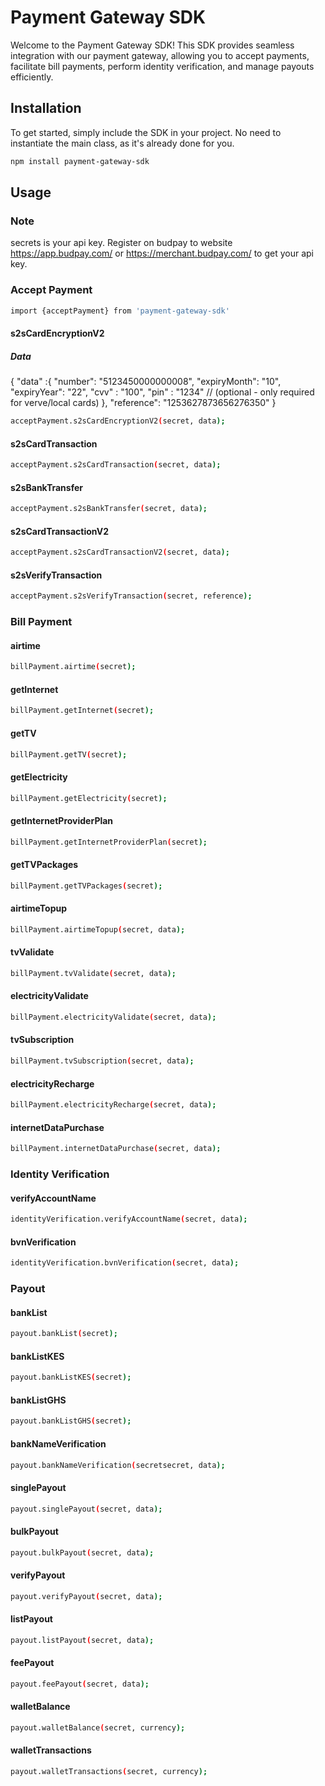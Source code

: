 # Payment Gateway SDK

Welcome to the Payment Gateway SDK! This SDK provides seamless integration with our payment gateway, allowing you to accept payments, facilitate bill payments, perform identity verification, and manage payouts efficiently.

## Installation

To get started, simply include the SDK in your project. No need to instantiate the main class, as it's already done for you.

```bash
npm install payment-gateway-sdk
```

## Usage

### Note
secrets is your api key. Register on budpay to website https://app.budpay.com/ or https://merchant.budpay.com/ to get your api key.
### Accept Payment


```bash
import {acceptPayment} from 'payment-gateway-sdk'
```

#### s2sCardEncryptionV2

##### Data
{
    "data" :{
        "number": "5123450000000008",
        "expiryMonth": "10",
        "expiryYear": "22",
        "cvv" : "100",
        "pin" : "1234" // (optional - only required for verve/local cards)
    },
    "reference": "1253627873656276350"
}

```bash
acceptPayment.s2sCardEncryptionV2(secret, data);
```

#### s2sCardTransaction
```bash
acceptPayment.s2sCardTransaction(secret, data);
```
#### s2sBankTransfer
```bash
acceptPayment.s2sBankTransfer(secret, data);
```

#### s2sCardTransactionV2
```bash
acceptPayment.s2sCardTransactionV2(secret, data);
```
#### s2sVerifyTransaction
```bash
acceptPayment.s2sVerifyTransaction(secret, reference);
```
### Bill Payment
#### airtime
```bash
billPayment.airtime(secret);
```
#### getInternet
```bash
billPayment.getInternet(secret);
```
#### getTV
```bash
billPayment.getTV(secret);
```
#### getElectricity
```bash
billPayment.getElectricity(secret);
```
#### getInternetProviderPlan
```bash
billPayment.getInternetProviderPlan(secret);
```
#### getTVPackages
```bash
billPayment.getTVPackages(secret);
```
#### airtimeTopup
```bash
billPayment.airtimeTopup(secret, data);
```
#### tvValidate
```bash
billPayment.tvValidate(secret, data);
```
#### electricityValidate
```bash
billPayment.electricityValidate(secret, data);
```
#### tvSubscription
```bash
billPayment.tvSubscription(secret, data);
```
#### electricityRecharge
```bash
billPayment.electricityRecharge(secret, data);
```
#### internetDataPurchase
```bash
billPayment.internetDataPurchase(secret, data);
```

### Identity Verification
#### verifyAccountName

```bash
identityVerification.verifyAccountName(secret, data);
```
#### bvnVerification

```bash
identityVerification.bvnVerification(secret, data);
```
### Payout

#### bankList

```bash
payout.bankList(secret);
```
#### bankListKES

```bash
payout.bankListKES(secret);
```
#### bankListGHS
```bash
payout.bankListGHS(secret);
```
#### bankNameVerification
```bash
payout.bankNameVerification(secretsecret, data);
```
#### singlePayout
```bash
payout.singlePayout(secret, data);
```
#### bulkPayout
```bash
payout.bulkPayout(secret, data);
```
#### verifyPayout
```bash
payout.verifyPayout(secret, data);
```
#### listPayout
```bash
payout.listPayout(secret, data);
```
#### feePayout
```bash
payout.feePayout(secret, data);
```
#### walletBalance
```bash
payout.walletBalance(secret, currency);
```
#### walletTransactions
```bash
payout.walletTransactions(secret, currency);
```